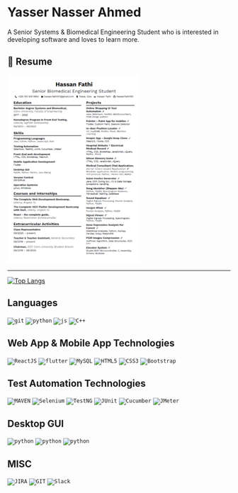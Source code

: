 # Yasser Nasser Ahmed
A Senior Systems & Biomedical Engineering Student who is interested in developing software and loves to learn more.
## 📝 Resume 

<a href="https://drive.google.com/file/d/1Mk4pQ8ys319UZ_p0D420p1n2RmJzkoVw/view?usp=sharing" type="application/pdf">
  <img src="Hassan Fathi CV.png" alt="Hassan Fathi | Resume" width="300">
</a>

--------




[![Top Langs](https://github-readme-stats.vercel.app/api/top-langs/?username=HassanFathi100&exclude_repo=FullScene-CG,CV-Tasks&hide=html&layout=compact&theme=react&langs_count=10)](https://github.com/anuraghazra/github-readme-stats)

## Languages

<code><img height="20" alt="git" src="https://icon-library.com/images/java-icon-images/java-icon-images-0.jpg"></code>
<code><img height="20" alt="python" src="https://i.imgur.com/SJzjyHp.png"></code>
<code><img height="20" alt="js" src="https://i.imgur.com/R0BfmBL.png"></code>
<code><img height="20" alt="C++" src="https://i.imgur.com/QTP0zhp.png"></code>

## Web App & Mobile App Technologies
<code><img height="20" alt="ReactJS" src="https://assets-global.website-files.com/5d9bc5d562ffc2869b470941/5e1f8bd1dc3c511ea5a28a56_icon-rect-tech.png"></code>
<code><img height="20" alt="flutter" src="https://encrypted-tbn0.gstatic.com/images?q=tbn:ANd9GcRglnUsnfLyIofsJrCffEJFJiT688ztJEAJ_Q&usqp=CAU"></code>
<code><img height="20" alt="MySQL" src="https://i.imgur.com/2bScz0p.png"></code>
<code><img height="20" alt="HTML5" src="https://cdn-icons-png.flaticon.com/512/919/919827.png"></code>
<code><img height="20" alt="CSS3" src="https://icon-library.com/images/css-icon-png/css-icon-png-0.jpg"></code>
<code><img height="20" alt="Bootstrap" src="https://cdn-icons-png.flaticon.com/512/5968/5968672.png"></code>


## Test Automation Technologies

<code><img height="20" alt="MAVEN" src="https://www.svgrepo.com/show/354051/maven.svg"></code>
<code><img height="20" alt="Selenium" src="https://img.icons8.com/office/480/selenium-test-automation.png"></code>
<code><img height="20" alt="TestNG" src="https://i0.wp.com/blogs.perficient.com/files/2014/08/TestNG.png?fit=200%2C254&ssl=1"></code>
<code><img height="20" alt="JUnit" src="https://user-images.githubusercontent.com/33158051/103466459-7524de80-4d13-11eb-96ba-f13e5409a18a.png"></code>
<code><img height="20" alt="Cucumber" src="https://static.javatpoint.com/tutorial/cucumber/images/cucumber-testing-tutorial.png"></code>
<code><img height="20" alt="JMeter" src="https://jmeter.apache.org/images/jmeter_square.svg"></code>


## Desktop GUI
<code><img height="20" alt="python" src="https://i.imgur.com/SJzjyHp.png"></code>
<code><img height="20" alt="python" src="https://i.imgur.com/SJzjyHp.png"></code>
<code><img height="20" alt="python" src="https://i.imgur.com/SJzjyHp.png"></code>

## MISC

<code><img height="20" alt="JIRA" src="https://toppng.com/uploads/preview/jira-software-logo-jira-software-logo-11562914188wp8r59nt10.png"></code>
<code><img height="20" alt="GIT" src="https://upload.wikimedia.org/wikipedia/commons/thumb/3/3f/Git_icon.svg/1024px-Git_icon.svg.png"></code>
<code><img height="20" alt="Slack" src="https://upload.wikimedia.org/wikipedia/commons/thumb/d/d5/Slack_icon_2019.svg/1200px-Slack_icon_2019.svg.png"></code>


